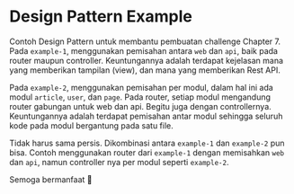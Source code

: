 # Design Pattern Example

Contoh Design Pattern untuk membantu pembuatan challenge Chapter 7.
Pada `example-1`, menggunakan pemisahan antara `web` dan `api`, baik pada router maupun controller. Keuntungannya adalah terdapat kejelasan mana yang memberikan tampilan (view), dan mana yang memberikan Rest API.

Pada `example-2`, menggunakan pemisahan per modul, dalam hal ini ada modul `article`, `user`, dan `page`. Pada router, setiap modul mengandung router gabungan untuk web dan api. Begitu juga dengan controllernya. Keuntungannya adalah terdapat pemisahan antar modul sehingga seluruh kode pada modul bergantung pada satu file.

Tidak harus sama persis. Dikombinasi antara `example-1` dan `example-2` pun bisa. Contoh menggunakan router dari `example-1` dengan memisahkan `web` dan `api`, namun controller nya per modul seperti `example-2`.

Semoga bermanfaat 🙌
